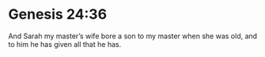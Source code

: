 # Genesis 24:36

And Sarah my master’s wife bore a son to my master when she was old, and to him he has given all that he has.
